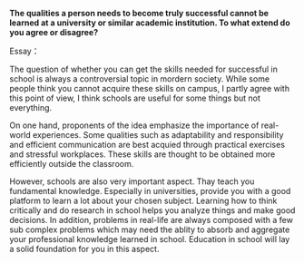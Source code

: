 **The qualities a person needs to become truly successful cannot be learned at a university or similar academic institution. To what extend do you agree or disagree?**

Essay：

The question of whether you can get the skills needed for successful in school is always a controversial topic in mordern society. While some people think you cannot acquire these skills on campus, I partly agree with this point of view,  I think schools are useful for some things but not everything.

On one hand, proponents of the idea emphasize the importance of real-world experiences. Some qualities such as adaptability and responsibility and efficient communication are best acquied through practical exercises and stressful workplaces. These skills are thought to be obtained more efficiently outside the classroom.

However, schools are also very important aspect. Thay teach you fundamental knowledge. Especially in universities, provide you with a good platform to learn a lot about your chosen subject. Learning how to think critically and do research in school helps you analyze things and make good decisions. In addition, problems in real-life are always  composed with a few sub complex problems which may need the ablity to absorb and aggregate your professional knowledge learned in school. Education in school will lay a solid foundation for you in this aspect.
